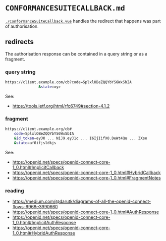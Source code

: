 # `CONFORMANCESUITECALLBACK.md`
[`./ConformanceSuiteCallback.vue`](./ConformanceSuiteCallback.vue) handles the redirect that happens was part of authorisation.

## redirects
The authorisation response can be contained in a query string or as a fragment.

### query string
```sh
https://client.example.com/cb?code=SplxlOBeZQQYbYS6WxSbIA
               &state=xyz
```

See:
* https://tools.ietf.org/html/rfc6749#section-4.1.2

### fragment
```sh
https://client.example.org/cb#
    code=SplxlOBeZQQYbYS6WxSbIA
    &id_token=eyJ0 ... NiJ9.eyJ1c ... I6IjIifX0.DeWt4Qu ... ZXso
    &state=af0ifjsldkjs
```

See:
* https://openid.net/specs/openid-connect-core-1_0.html#ImplicitCallback
* https://openid.net/specs/openid-connect-core-1_0.html#HybridCallback
* https://openid.net/specs/openid-connect-core-1_0.html#FragmentNotes

### reading
* https://medium.com/@darutk/diagrams-of-all-the-openid-connect-flows-6968e3990660
* https://openid.net/specs/openid-connect-core-1_0.html#AuthResponse
* https://openid.net/specs/openid-connect-core-1_0.html#ImplicitAuthResponse
* https://openid.net/specs/openid-connect-core-1_0.html#HybridAuthResponse

